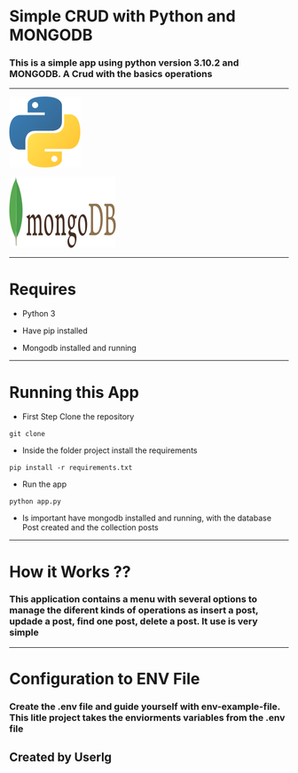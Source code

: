#     Simple CRUD with Python and MONGODB

### This is a simple app using python version 3.10.2 and MONGODB.  A Crud with the basics operations

------

![Capture 1](assets/python.png)

![Capture 2](assets/mongo.png)

------

# Requires

+ Python 3

+ Have pip installed

+ Mongodb installed and running

------

# Running this App

+ First Step Clone the repository

```
git clone
```

+ Inside the folder project install the requirements
```
pip install -r requirements.txt
```
+ Run the app
```
python app.py
```
+ Is important have mongodb installed and running, with the database Post created and the collection posts

---------
#  How it Works ??

### This application contains a menu with several options to manage the diferent kinds of operations as insert a post, updade a post, find one post, delete a post. It use is very simple

-------

# Configuration to ENV File

### Create the .env file and guide yourself with env-example-file. This litle project takes the enviorments variables from the .env file

## Created by Userlg